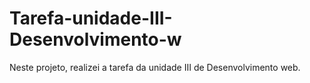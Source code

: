 # Tarefa-unidade-III-Desenvolvimento-w
Neste projeto, realizei a tarefa da unidade III de Desenvolvimento web.         
          